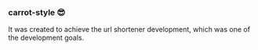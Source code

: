 ### carrot-style 😎

It was created to achieve the url shortener development, which was one of the development goals.

